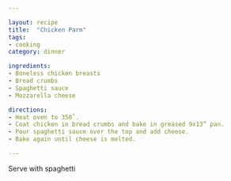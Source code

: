 ```yaml
---

layout: recipe
title:  "Chicken Parm"
tags: 
- cooking
category: dinner

ingredients:
- Boneless chicken breasts
- Bread crumbs
- Spaghetti sauce
- Mozzarella cheese

directions:
- Heat oven to 350˚. 
- Coat chicken in bread crumbs and bake in greased 9x13” pan. 
- Pour spaghetti sauce over the top and add cheese. 
- Bake again until cheese is melted.

---
```


Serve with spaghetti
